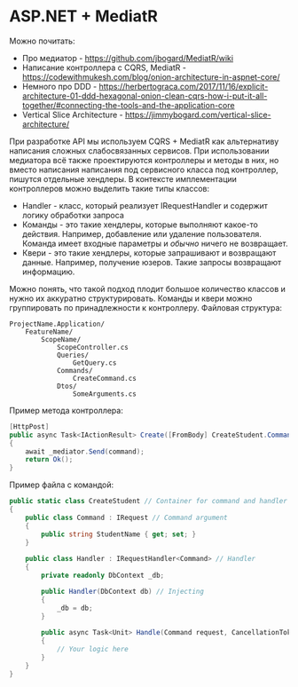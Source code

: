 # ASP.NET + MediatR

Можно почитать:
- Про медиатор - https://github.com/jbogard/MediatR/wiki
- Написание контроллера с CQRS, MediatR - https://codewithmukesh.com/blog/onion-architecture-in-aspnet-core/
- Немного про DDD - https://herbertograca.com/2017/11/16/explicit-architecture-01-ddd-hexagonal-onion-clean-cqrs-how-i-put-it-all-together/#connecting-the-tools-and-the-application-core
- Vertical Slice Architecture - https://jimmybogard.com/vertical-slice-architecture/

При разработке API мы используем CQRS + MediatR как альтернативу написания сложных слабосвязанных сервисов. При использовании медиатора всё также проектируются контроллеры и методы в них, но вместо написания написания под сервисного класса под контроллер, пишутся отдельные хендлеры. В контексте имплементации контроллеров можно выделить такие типы классов:
- Handler - класс, который реализует IRequestHandler и содержит логику обработки запроса
- Команды - это такие хендлеры, которые выполняют какое-то действия. Например, добавление или удаление пользователя. Команда имеет входные параметры и _обычно_ ничего не возвращает.
- Квери - это такие хендлеры, которые запрашивают и возвращают данные. Например, получение юзеров. Такие запросы возвращают информацию.

Можно понять, что такой подход плодит большое количество классов и нужно их аккуратно структурировать. Команды и квери можно группировать по принадлежности к контроллеру. Файловая структура:

```
ProjectName.Application/
    FeatureName/
        ScopeName/
            ScopeController.cs
            Queries/
                GetQuery.cs
            Commands/
                CreateCommand.cs
            Dtos/
                SomeArguments.cs
```

Пример метода контроллера:
```cs
[HttpPost]
public async Task<IActionResult> Create([FromBody] CreateStudent.Command command)
{
    await _mediator.Send(command);
    return Ok();
}
```

Пример файла с командой:
```cs
public static class CreateStudent // Container for command and handler
{
    public class Command : IRequest // Command argument
    {
        public string StudentName { get; set; }
    }
    
    public class Handler : IRequestHandler<Command> // Handler
    {
        private readonly DbContext _db;

        public Handler(DbContext db) // Injecting
        {
            _db = db;
        }
        
        public async Task<Unit> Handle(Command request, CancellationToken cancellationToken)
        {
            // Your logic here
        }
    }
}
```